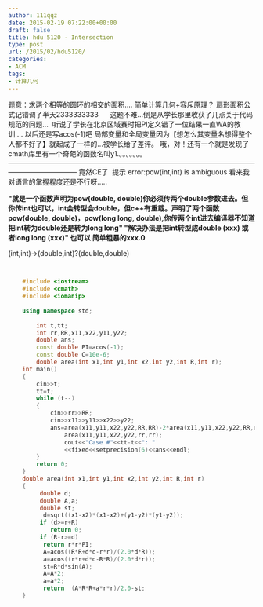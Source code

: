 ```yaml
---
author: 111qqz
date: 2015-02-19 07:22:00+00:00
draft: false
title: hdu 5120 - Intersection
type: post
url: /2015/02/hdu5120/
categories:
- ACM
tags:
- 计算几何
---
```









题意：求两个相等的圆环的相交的面积....
简单计算几何+容斥原理？
扇形面积公式记错调了半天2333333333
     这题不难...倒是从学长那里收获了几点关于代码规范的问题... 
听说了学长在北京区域赛时把PI定义错了一位结果一直WA的教训.... 以后还是写acos(-1)吧
局部变量和全局变量因为【想怎么其变量名想得整个人都不好了】就起成了一样的...被学长给了差评。
哦，对！还有一个就是发现了cmath库里有一个奇葩的函数名叫y1.。。。。。。。
——————————————————————————————————————————————
竟然CE了  提示 error:pow(int,int) is ambiguous
看来我对语言的掌握程度还是不行呀.....




**"就是一个函数声明为pow(double, double)你必须传两个double参数进去。但你传int也可以，int会转型会double，但c++有重载。声明了两个函数pow(double, double)，pow(long long, double),你传两个int进去编译器不知道把int转为double还是转为long long"
"解决办法是把int转型成double (xxx) 或者long long (xxx)" 也可以 简单粗暴的xxx.0**




(int,int)->(double,int)?(double,double)

```c++

 
    #include <iostream>
    #include <cmath>
    #include <iomanip>
    
    using namespace std;
    
        int t,tt;
        int rr,RR,x11,x22,y11,y22;
        double ans;
        const double PI=acos(-1);
        const double C=10e-6;
        double area(int x1,int y1,int x2,int y2,int R,int r);
    int main()
    {
        cin>>t;
        tt=t;
        while (t--)
        {
            cin>>rr>>RR;
            cin>>x11>>y11>>x22>>y22;
            ans=area(x11,y11,x22,y22,RR,RR)-2*area(x11,y11,x22,y22,RR,rr)+
                area(x11,y11,x22,y22,rr,rr);
                cout<<"Case #"<<tt-t<<": "
                <<fixed<<setprecision(6)<<ans<<endl;
        }
        return 0;
    }
    double area(int x1,int y1,int x2,int y2,int R,int r)
    {
         double d;
         double A,a;
         double st;
          d=sqrt((x1-x2)*(x1-x2)+(y1-y2)*(y1-y2));
         if (d>=r+R)
            return 0;
         if (R-r>=d)
          return r*r*PI;
          A=acos((R*R+d*d-r*r)/(2.0*d*R));
          a=acos((r*r+d*d-R*R)/(2.0*d*r));
          st=R*d*sin(A);
          A=A*2;
          a=a*2;
          return  (A*R*R+a*r*r)/2.0-st;
    }
```